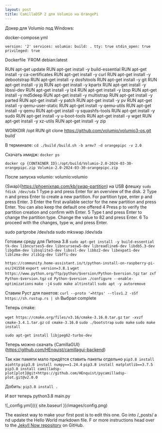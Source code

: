 ```yaml
---
layout: post
title: CamillaDSP 2 для Volumio на OrangePi
---
```


Докер для Volumio под Windows:

docker-compose.yml

`version: '2'
services:
  volumio:
    build: .
    tty: true
    stdin_open: true
    privileged: true`
	
Dockerfile
`FROM debian:latest

RUN apt-get update
RUN apt-get install -y build-essential
RUN apt-get install -y ca-certificates
RUN apt-get install -y curl
RUN apt-get install -y debootstrap
RUN apt-get install -y dosfstools
RUN apt-get install -y git
RUN apt-get install -y jq
RUN apt-get install -y kpartx
RUN apt-get install -y libssl-dev
RUN apt-get install -y lz4
RUN apt-get install -y lzop
RUN apt-get install -y md5deep
RUN apt-get install -y multistrap
RUN apt-get install -y parted
RUN apt-get install -y patch
RUN apt-get install -y pv
RUN apt-get install -y qemu-user-static
RUN apt-get install -y qemu-utils
RUN apt-get install -y qemu
RUN apt-get install -y squashfs-tools
RUN apt-get install -y sudo
RUN apt-get install -y u-boot-tools
RUN apt-get install -y wget
RUN apt-get install -y xz-utils
RUN apt-get install -y zip


WORKDIR /opt
RUN git clone https://github.com/volumio/volumio3-os.git build`

В терминале:
`cd ./build`
`/build.sh -b armv7 -d orangepipc -v 2.0`

Скачать имидж:
`docker ps`

`docker cp {CONTAINER ID}:/opt/build/Volumio-2.0-2024-03-30-orangepipc.zip Volumio-2.0-2024-03-30-orangepipc.zip`


После запуска volumio:
volumio:volumio

{Swap}(https://phoenixnap.com/kb/swap-partition) на USB флешку
`sudo fdisk /dev/sda`
1 Type p and press Enter for an overview of the disk.
2 Type n and press Enter to create a new partition. For partition type, enter p and press Enter.
3 Enter the first available sector for the new partition and press Enter. You can also keep the default one offered
4 Press p to verify the partition creation and confirm with Enter.
5 Type t and press Enter to change the partition type. Change the value to 82 and press Enter.
6 To proceed with the changes, type w, and press Enter.

sudo partprobe /dev/sda
sudo mkswap /dev/sda

Готовим среду для Питона 3.8
`sudo apt-get install -y build-essential tk-dev libncurses5-dev libncursesw5-dev libreadline6-dev libdb5.3-dev libgdbm-dev libsqlite3-dev libssl-dev libbz2-dev libexpat1-dev liblzma-dev zlib1g-dev libffi-dev`

`https://community.home-assistant.io/t/python-install-on-raspberry-pi-os/241558`
`export version=3.8.1`
`wget https://www.python.org/ftp/python/$version/Python-$version.tgz`
`tar zxf Python-$version.tgz`
`cd Python-$version`
`./configure --enable-optimizations`
`make -j4`
`sudo make altinstall`
`sudo apt -y autoremove`


Ставим Руст для пакетов:
`curl --proto '=https' --tlsv1.2 -sSf https://sh.rustup.rs | sh`
		Выбрал complete

Теперь cmake:

`wget https://cmake.org/files/v3.16/cmake-3.16.0.tar.gz`
`tar -xvzf cmake-3.4.1.tar.gz`
`cd cmake-3.16.0`
`sudo ./bootstrap`
`sudo make`
`sudo make install`

`sudo apt-get install libjpeg62-turbo-dev`

Теперь можно скачать {CamillaGUI}(https://github.com/HEnquist/camillagui-backend)

Так как памяти мало придётся ставить пакеты отдельно
`pip3.8 install aiohttp`
`pip3.8 install numpy==1.24.4`
`pip3.8 install matplotlib==3.7.5`
`pip3.8 install camilladsp-plot[plot]@git+https://github.com/HEnquist/pycamilladsp-plot.git@v2.0.0`

Добить:
`pip3.8 install .`

И вот теперь python3.8 main.py




![_config.yml]({{ site.baseurl }}/images/config.png)

The easiest way to make your first post is to edit this one. Go into /_posts/ a
nd update the Hello World markdown file. F
or more instructions head over to the [Jekyll Now repository](https://github.com/barryclark/jekyll-now) on GitHub.